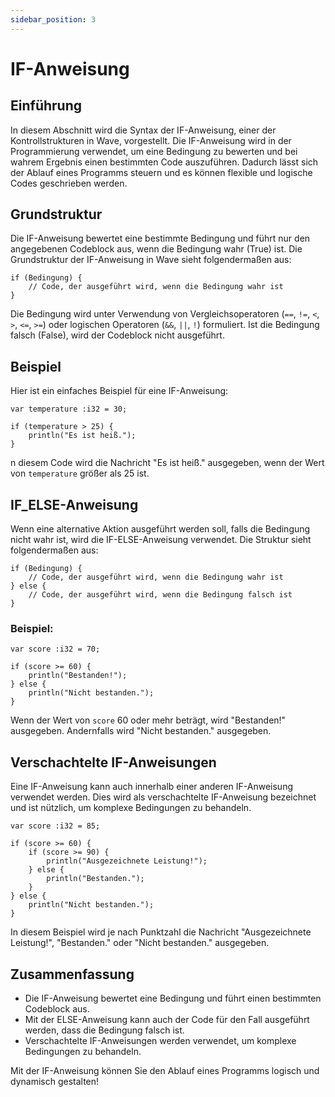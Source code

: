 ```yaml
---
sidebar_position: 3
---
```


# IF-Anweisung
## Einführung
In diesem Abschnitt wird die Syntax der IF-Anweisung, einer der Kontrollstrukturen in Wave, vorgestellt. Die IF-Anweisung wird in der Programmierung verwendet, um eine Bedingung zu bewerten und bei wahrem Ergebnis einen bestimmten Code auszuführen. Dadurch lässt sich der Ablauf eines Programms steuern und es können flexible und logische Codes geschrieben werden.

## Grundstruktur
Die IF-Anweisung bewertet eine bestimmte Bedingung und führt nur den angegebenen Codeblock aus, wenn die Bedingung wahr (True) ist. 
Die Grundstruktur der IF-Anweisung in Wave sieht folgendermaßen aus:

```wave
if (Bedingung) {
    // Code, der ausgeführt wird, wenn die Bedingung wahr ist
}
```

Die Bedingung wird unter Verwendung von Vergleichsoperatoren (`==`, `!=`, `<`, `>`, `<=`, `>=`) oder logischen Operatoren (`&&`, `||`, `!`) formuliert. 
Ist die Bedingung falsch (False), wird der Codeblock nicht ausgeführt.

## Beispiel
Hier ist ein einfaches Beispiel für eine IF-Anweisung:

```wave
var temperature :i32 = 30;

if (temperature > 25) {
    println("Es ist heiß.");
}
```

n diesem Code wird die Nachricht "Es ist heiß." ausgegeben, wenn der Wert von `temperature` größer als 25 ist.

## IF_ELSE-Anweisung
Wenn eine alternative Aktion ausgeführt werden soll, falls die Bedingung nicht wahr ist, wird die IF-ELSE-Anweisung verwendet. Die Struktur sieht folgendermaßen aus:

```wave
if (Bedingung) {
    // Code, der ausgeführt wird, wenn die Bedingung wahr ist
} else {
    // Code, der ausgeführt wird, wenn die Bedingung falsch ist
}
```

### Beispiel:

```wave
var score :i32 = 70;

if (score >= 60) {
    println("Bestanden!");
} else {
    println("Nicht bestanden.");
}
```

Wenn der Wert von `score` 60 oder mehr beträgt, wird "Bestanden!" ausgegeben. Andernfalls wird "Nicht bestanden." ausgegeben.

## Verschachtelte IF-Anweisungen
Eine IF-Anweisung kann auch innerhalb einer anderen IF-Anweisung verwendet werden. Dies wird als verschachtelte IF-Anweisung bezeichnet und ist nützlich, um komplexe Bedingungen zu behandeln.

```wave
var score :i32 = 85;

if (score >= 60) {
    if (score >= 90) {
        println("Ausgezeichnete Leistung!");
    } else {
        println("Bestanden.");
    } 
} else {
    println("Nicht bestanden.");
}
```

In diesem Beispiel wird je nach Punktzahl die Nachricht "Ausgezeichnete Leistung!", "Bestanden." oder "Nicht bestanden." ausgegeben.

## Zusammenfassung

* Die IF-Anweisung bewertet eine Bedingung und führt einen bestimmten Codeblock aus.
* Mit der ELSE-Anweisung kann auch der Code für den Fall ausgeführt werden, dass die Bedingung falsch ist.
* Verschachtelte IF-Anweisungen werden verwendet, um komplexe Bedingungen zu behandeln.

Mit der IF-Anweisung können Sie den Ablauf eines Programms logisch und dynamisch gestalten!